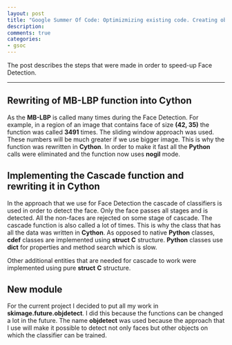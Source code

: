 ```yaml
---
layout: post
title: "Google Summer Of Code: Optimizmizing existing code. Creating object detection module."
description:
comments: true
categories:
- gsoc
---
```



The post describes the steps that were made in order to speed-up Face Detection.

___

## Rewriting of **MB-LBP** function into **Cython**

As the **MB-LBP** is called many times during the Face Detection.
For example, in a region of an image that contains face of size **(42, 35)** 
the function was called **3491** times. The sliding window approach was used.
These numbers will be much greater if we use bigger image. This is why the
function was rewritten in **Cython**. In order to make it fast all the **Python**
calls were eliminated and the function now uses **nogil** mode.

## Implementing the **Cascade** function and rewriting it in **Cython**
 
In the approach that we use for Face Detection the cascade of classifiers is
used in order to detect the face. Only the face passes all stages and is detected.
All the non-faces are rejected on some stage of cascade. The cascade function is also called
a lot of times. This is why the class that has all the data was written in **Cython**.
As opposed to native **Python** classes, **cdef** classes are implemented using **struct** **C** structure.
**Python** classes use **dict** for properties and method search which is slow.

Other additional entities that are needed for cascade to work were implemented using pure **struct**
**C** structure.

## New module

For the current project I decided to put all my work in **skimage.future.objdetect**. I did this
because the functions can be changed a lot in the future.
The name **objdetect** was used because the approach that I use will make it possible to detect
not only faces but other objects on which the classifier can be trained.